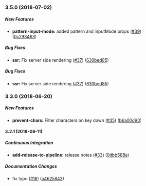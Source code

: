 ### 3.5.0 (2018-07-02)

##### New Features

* **pattern-input-mode:**  added pattern and inputMode props ([#39](https://github.com/40818419/react-code-input/pull/39)) ([0c293463](https://github.com/40818419/react-code-input/commit/0c2934639278b83eb05dd362427bb23bf483fb66))

##### Bug Fixes

* **ssr:**  Fix server side rendering ([#37](https://github.com/40818419/react-code-input/pull/37)) ([630bed85](https://github.com/40818419/react-code-input/commit/630bed85be597bc74707ae2871e0a54f37f57a92))

##### Bug Fixes

* **ssr:**  Fix server side rendering ([#37](https://github.com/40818419/react-code-input/pull/37)) ([630bed85](https://github.com/40818419/react-code-input/commit/630bed85be597bc74707ae2871e0a54f37f57a92))

### 3.3.0 (2018-06-20)

##### New Features

* **prevent-chars:**  Filter characters on key down ([#35](https://github.com/40818419/react-code-input/pull/35)) ([b6a00d90](https://github.com/40818419/react-code-input/commit/b6a00d90fdf803d319adadd0938d7fe6d53479d7))

#### 3.2.1 (2018-06-11)

##### Continuous Integration

* **add-release-to-pipeline:**  release notes ([#33](https://github.com/40818419/react-code-input/pull/33)) ([0dbb588a](https://github.com/40818419/react-code-input/commit/0dbb588a78d3abdab4a34afb9dd46f5fb570ddb8))

##### Documentation Changes

*  fix typo ([#16](https://github.com/40818419/react-code-input/pull/16)) ([a4625843](https://github.com/40818419/react-code-input/commit/a4625843027d851252690eedd7acef2730ffe321))

